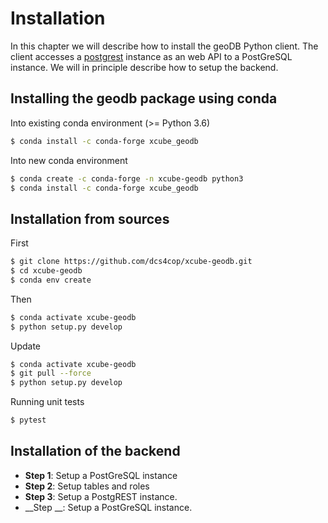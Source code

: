 
# Installation

In this chapter we will describe how to install the geoDB Python client. The client accesses 
a [postgrest](https://postgrest.org) instance as an web API to a PostGreSQL instance. We will in principle describe 
how to setup the backend.   
  
## Installing the geodb package using conda

Into existing conda environment (>= Python 3.6)

```bash
$ conda install -c conda-forge xcube_geodb
```

Into new conda environment
   
```bash
$ conda create -c conda-forge -n xcube-geodb python3
$ conda install -c conda-forge xcube_geodb
```

## Installation from sources

First
    
```bash
$ git clone https://github.com/dcs4cop/xcube-geodb.git
$ cd xcube-geodb
$ conda env create
```    

Then

```bash
$ conda activate xcube-geodb
$ python setup.py develop
```

Update

```bash
$ conda activate xcube-geodb
$ git pull --force
$ python setup.py develop
```
    
Running unit tests

```bash
$ pytest
```

## Installation of the backend

- __Step 1__: Setup a PostGreSQL instance
- __Step 2__: Setup tables and roles 
- __Step 3__: Setup a PostgREST instance.
- __Step __: Setup a PostGreSQL instance.


